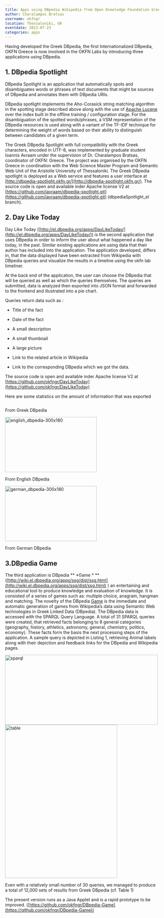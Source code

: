 ```yaml
---
title: Apps using DBpedia Wikipedia from Open Knowledge Foundation Greece
author: Charalampos Bratsas
username: okfngr
location: Thessaloniki, GR
eventdate: 2013-07-23
categories: apps
---
```



Having developed the Greek DBpedia, the first Internationalized DBpedia, OKFN Greece  is now involved in the OKFN Labs by introducing three applications using DBpedia.

## 1. DBpedia Spotlight 
DBpedia Spotlight is an application that automatically spots and disambiguates words or phrases of text documents that might be sources of DBpedia and annotates them with DBpedia URIs. 

DBpedia spotlight implements the Aho-Corasick string matching algorithm in the spotting stage described above along with the use of [Apache Lucene](http://lucene.apache.org/) over the index built in the offline training / configuration stage. For the disambiguation of the spotted words/phrases, a VSM representation of the DBpedia resources is used along with a variant of the TF-IDF technique for determining the weight of words based on their ability to distinguish between candidates of a given term.

The Greek DBpedia Spotlight with full compatibility with the Greek characters, encoded in UTF-8, was implemented by graduate student Ioannis Avraam under the supervision of Dr. Charalampos Bratsas, coordinator of OKFN: Greece. The project was organised by the OKFN Greece in coordination with the Web Science Master Program and Semantic Web Unit of the Aristotle University of Thessaloniki. The Greek DBpedia spotlight is deployed as a Web service and features a user interface at [http://dbpedia-spotlight.okfn.gr/](http://dbpedia-spotlight.okfn.gr/). The source code is open and available inder Apache license V2 at [https://github.com/iavraam/dbpedia-spotlight.git](https://github.com/iavraam/dbpedia-spotlight.git) (dbpediaSpotlight_el branch).

## 2.  Day Like Today 

Day Like Today ([http://el.dbpedia.org/apps/DayLikeToday/](http://el.dbpedia.org/apps/DayLikeToday/)) is the second application that uses DBpedia in order to inform the user about what happened a day like today, in the past. Similar existing applications are using data that their author has included into the application. The application developed, differs in, that the data displayed have been extracted from Wikipedia with DBpedia queries and visualize the results in a timeline using the okfn lab timeliner. 

At the back end of the application, the user can choose the DBpedia that will be queried as well as which the queries themselves. The queries are submitted, data is analyzed then exported into JSON format and forwarded to the frontend  and illustrated into a pie chart.

Queries return data such as :

* Title of the fact

* Date of the fact

* A small description

* A small thumbnail

* A large picture

* Link to the related article in Wikipedia

* Link to the corresponding DBpedia which we got the data.

The source code is open and available inder Apache license V2 at [https://github.com/okfngr/DayLikeToday](https://github.com/okfngr/DayLikeToday)

Here are some statistics on the amount of information that was exported

<img src="http://farm8.staticflickr.com/7294/9347989761_29b1227361_o.jpg" alt="" />

From Greek DBpedia

<img src="http://farm3.staticflickr.com/2845/9347989793_f25bdb1d37.jpg" width="300" height="180" alt="english_dbpedia-300x180">

From English DBpedia

<img src="http://farm3.staticflickr.com/2884/9350771082_6efe745d5e.jpg" width="300" height="180" alt="german_dbpedia-300x180">

From German DBpedia

## 3.DBpedia Game

The third application is DBpedia ** *Game * **([http://wiki.el.dbpedia.org/apps/ssg/dist/ssg.html](http://wiki.el.dbpedia.org/apps/ssg/dist/ssg.html) )  an entertaining and educational tool to produce knowledge and evaluation of knowledge. It is consisted of a series of games such as: multiple choice, anagram, hangman and matching. The novelty of the DBpedia [Game](http://wiki.el.dbpedia.org/apps/ssg/dist/ssg.html) is the immediate and automatic generation of games from Wikipedia’s data using Semantic Web technologies in Greek Linked Data (DBpedia). The DBpedia data is accessed with the SPARQL Query Language. A total of 31 SPARQL queries were created, that retrieved facts belonging to 8 general categories (geography, history, athletics, astronomy, general, chemistry, politics, economy). These facts form the basis the next processing steps of the application. A sample query is depicted in Listing 1, retrieving Animal labels along with their depiction and feedback links for the DBpedia and Wikipedia pages.

<img src="http://farm8.staticflickr.com/7281/9347989751_c6f71f30ca.jpg" width="500" height="228" alt="sparql">

<img src="http://farm3.staticflickr.com/2836/9347989725_1687807f5c.jpg" width="367" height="500" alt="table">

Even with a relatively small number of 30 queries, we managed to produce a total of 12,000 sets of results from Greek DBpedia (cf. Table 1)

The present version runs as a Java Applet and is a rapid prototype to be improved. ([https://github.com/okfngr/DBpedia-Game](https://github.com/okfngr/DBpedia-Game))


